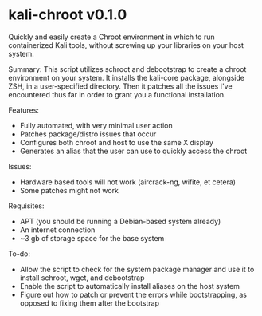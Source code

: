 # kali-chroot v0.1.0
Quickly and easily create a Chroot environment in which to run containerized Kali tools, without screwing up your libraries on your host system.

Summary:
This script utilizes schroot and debootstrap to create a chroot environment on your system. It installs the kali-core package, alongside ZSH, in a user-specified directory. Then it patches all the issues I've encountered thus far in order to grant you a functional installation.

Features:
- Fully automated, with very minimal user action
- Patches package/distro issues that occur
- Configures both chroot and host to use the same X display
- Generates an alias that the user can use to quickly access the chroot

Issues:
 - Hardware based tools will not work (aircrack-ng, wifite, et cetera)
 - Some patches might not work

Requisites:
- APT (you should be running a Debian-based system already)
- An internet connection
- ~3 gb of storage space for the base system

To-do:
- Allow the script to check for the system package manager and use it to install schroot, wget, and debootstrap
- Enable the script to automatically install aliases on the host system
- Figure out how to patch or prevent the errors while bootstrapping, as opposed to fixing them after the bootstrap
